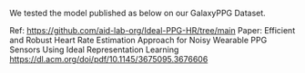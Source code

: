 We tested the model published as below on our GalaxyPPG Dataset.

Ref: https://github.com/aid-lab-org/Ideal-PPG-HR/tree/main
Paper: Efficient and Robust Heart Rate Estimation Approach for Noisy Wearable PPG Sensors Using Ideal Representation Learning
https://dl.acm.org/doi/pdf/10.1145/3675095.3676606
